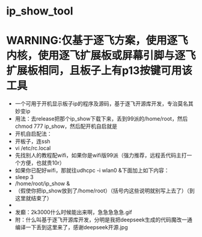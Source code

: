 # ip_show_tool
# WARNING:仅基于逐飞方案，使用逐飞内核，使用逐飞扩展板或屏幕引脚与逐飞扩展板相同，且板子上有p13按键可用该工具
- 一个可用于开机显示板子ip的程序及源码，基于逐飞开源库开发，专治莫名其妙变ip
- 用法：去release把那个ip_show下载下来，丢到99派的/home/root，然后chmod 777 ip_show，然后配开机自启就是
- 开机自启配法：
- 开板子，连ssh
- vi /etc/rc.local
- 先找别人的教程配wifi，如果你是wifi版99派（强力推荐，远程丢代码主打一个方便，也就贵10r）
- 如果你已配好wifi，那就往udhcpc -i wlan0 &下面加上如下内容：
- sleep 3
- /home/root/ip_show &
- （假使你把ip_show放到了/home/root）（括号内这些说明就别写上去了）（到这里就结束了）
- 
- 发癫：2k3000什么时候能出来啊，急急急急急.gif
- 附：什么叫基于逐飞开源库开发，分明是我把deepseek生成的代码魔改一通编译一下丢到这里来了，感谢deepseek开源.jpg
